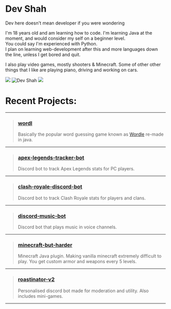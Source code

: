 # Dev Shah
Dev here doesn't mean developer if you were wondering

I'm 18 years old and am learning how to code. I'm learning Java at the moment, and would consider my self on a beginner level. </br>
You could say I'm experienced with Python. </br>
I plan on learning web-development after this and more languages down the line, unless I get bored and quit.

I also play video games, mostly shooters & Minecraft. Some of other other things that I like are playing piano, driving and working on cars.

<img src="https://github-readme-stats.vercel.app/api?username=dev-shah-2204&&show_icons=true&title_color=3d3d3d&icon_color=3d3d3d&text_color=3d3d3d&bg_color=ffffff">
<img src="https://github-readme-streak-stats.herokuapp.com/?user=dev-shah-2204&theme=graywhite" alt="Dev Shah" />
<img src="https://github-readme-stats.vercel.app/api/top-langs/?username=dev-shah-2204&hide_border=true&hide=Procfile&layout=compact&langs_count=5&count_private=true&theme=graywhite">

# Recent Projects:
---
> ### [wordl](https://github.com/dev-shah-2204/wordl)
> Basically the popular word guessing game known as [Wordle](https://www.nytimes.com/games/wordle) re-made in java.
---
> ### [apex-legends-tracker-bot](https://github.com/dev-shah-2204/apex-legends-tracker-bot)
> Discord bot to track Apex Legends stats for PC players.
---
> ### [clash-royale-discord-bot](https://github.com/dev-shah-2204/clash-royale-discord-bot)
> Discord bot to track Clash Royale stats for players and clans.
---
> ### [discord-music-bot](https://github.com/dev-shah-2204/discord-music-bot)
> Discord bot that plays music in voice channels.
---
> ### [minecraft-but-harder](https://github.com/dev-shah-2204/minecraft-but-harder)
> Minecraft Java plugin. Making vanilla minecraft extremely difficult to play. You get custom armor and weapons every 5 levels.
---
> ### [roastinator-v2](https://github.com/dev-shah-2204/roastinator-v2)
> Personalised discord bot made for moderation and utility. Also includes mini-games.
---
